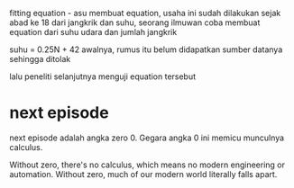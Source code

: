 fitting equation - asu 
membuat equation, usaha ini sudah dilakukan sejak abad ke 18
dari jangkrik dan suhu, seorang ilmuwan coba membuat equation dari suhu udara dan jumlah jangkrik

suhu = 0.25N +  42
awalnya, rumus itu belum didapatkan sumber datanya sehingga ditolak

lalu peneliti  selanjutnya menguji equation tersebut 

# next episode
next episode adalah angka zero 0.
Gegara angka 0 ini memicu munculnya calculus.

Without zero, there's no calculus, which means no modern engineering or automation. Without zero, much of our modern world literally falls apart.